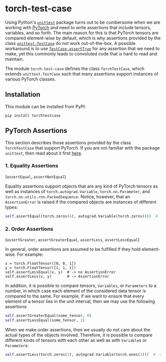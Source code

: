torch-test-case
===============


Using Python's [`unittest`](https://docs.python.org/3/library/unittest.html) package turns out to be cumbersome when we
are working with [PyTorch](http://pytorch.org/) and need to write assertions that include tensors, variables, and so
forth.
The main reason for this is that PyTorch tensors are compared element-wise by default, which is why assertions provided
by the class [`unittest.TestCase`](https://docs.python.org/3/library/unittest.html#unittest.TestCase) do not work
out-of-the-box.
A possible workaround is to use
[`TestCase.assertTrue`](https://docs.python.org/3/library/unittest.html#unittest.TestCase.assertTrue) for any assertion
that we need to make, yet this commonly leads to convoluted code that is hard to read and maintain.

The module `torch-test-case` defines the class `TorchTestCase`, which extends `unittest.TestCase` such that many
assertions support instances of various PyTorch classes.


Installation
------------

This module can be installed from PyPI:
```
pip install torchtestcase
```


PyTorch Assertions
------------------

This section describes those assertions provided by the class `TorchTestCase` that support PyTorch.
If you are not familiar with the package `unittest`, then read about it first
[here](https://docs.python.org/3/library/unittest.html).


### 1. Equality Assertions

(`assertEqual`, `assertNotEqual`)

Equality assertions support objects that are any kind of PyTorch tensors as well as instances of
`torch.autograd.Variable`, `torch.nn.Parameter`, and `torch.nn.utils.rnn.PackedSequence`.
Notice, however, that an `AssertionError` is raised if the compared objects are instances of different types:
```python
self.assertEqual(torch.zeros(4), autograd.Variable(torch.zeros(4))  # -> AssertionError
```


### 2. Order Assertions

(`assertGreater`, `assertGreaterEqual`, `assertLess`, `assertLessEqual`)

In general, order assertions are assumed to be fulfilled if they hold element-wise.
For example:
```pyhton
x = torch.FloatTensor([0, 0, 1])
y = torch.FloatTensor([1, 1, 1])
self.assertLessEqual(x, y)  # -> no AssertionError
self.assertLess(x, y)       # -> AssertionError
```
In addition, it is possible to compare tensors, `Variables`, or `Parameters` to a number, in which case each element
of the considered data tensor is compared to the same.
For example, if we want to ensure that every element of a tensor lies in the unit interval, then we may use the
following assertions:
```python
self.assertGreaterEqual(some_tensor, 0)
self.assertLessEqual(some_tensor, 1)
```
When we make order assertions, then we usually do not care about the actual types of the objects involved.
Therefore, it is possible to compare different kinds of tensors with each other as well as with `Variable`s or
`Parameter`s:
```python
self.assertLess(torch.zeros(3), autograd.Variable(torch.ones(3)))  # -> no AssertionError
```
